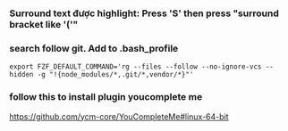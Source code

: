 ### Surround text được highlight: Press 'S' then press "surround bracket like '('"

### search follow git. Add to .bash_profile
```shell
export FZF_DEFAULT_COMMAND='rg --files --follow --no-ignore-vcs --hidden -g "!{node_modules/*,.git/*,vendor/*}"'
```

### follow this to install plugin youcomplete me
https://github.com/ycm-core/YouCompleteMe#linux-64-bit
